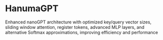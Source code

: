 # HanumaGPT
Enhanced nanoGPT architecture with optimized key/query vector sizes, sliding window attention, register tokens, advanced MLP layers, and alternative Softmax approximations, improving efficiency and performance
